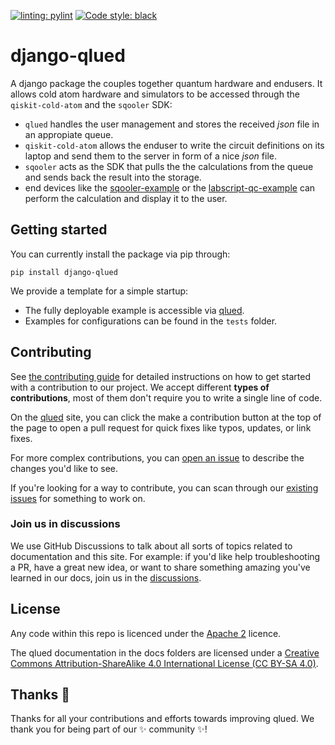 [![linting: pylint](https://img.shields.io/badge/linting-pylint-yellowgreen)](https://github.com/pylint-dev/pylint)
[![Code style: black](https://img.shields.io/badge/code%20style-black-000000.svg)](https://github.com/psf/black)
# django-qlued

A django package the couples together quantum hardware and endusers. It allows cold atom hardware and simulators to be accessed through the `qiskit-cold-atom` and the `sqooler` SDK:

- `qlued` handles the user management and stores the received *json* file in an appropiate queue.
- `qiskit-cold-atom` allows the enduser to write the circuit definitions on its laptop and send them to the server in form of a nice *json* file.
- `sqooler` acts as the SDK that pulls the the calculations from the queue and sends back the result into the storage.
- end devices like the [sqooler-example](https://github.com/Alqor-UG/sqooler-example) or the [labscript-qc-example](https://github.com/Alqor-UG/labscript-qc-example) can perform the calculation and display it to the user.

## Getting started

You can currently install the package via pip through:

```
pip install django-qlued
```

We provide a template for a simple startup:

- The fully deployable example is accessible via [qlued](https://github.com/Alqor-UG/qlued).
- Examples for configurations can be found in the `tests` folder.

## Contributing

See [the contributing guide](docs/contributing.md) for detailed instructions on how to get started with a contribution to our project. We accept different **types of contributions**, most of them don't require you to write a single line of code.

On the [qlued](https://alqor-ug.github.io/django-qlued/) site, you can click the make a contribution button at the top of the page to open a pull request for quick fixes like typos, updates, or link fixes.

For more complex contributions, you can [open an issue](https://github.com/alqor-ug/django-qlued/issues) to describe the changes you'd like to see.

If you're looking for a way to contribute, you can scan through our [existing issues](https://github.com/alqor-ug/django-qlued/issues) for something to work on. 

### Join us in discussions

We use GitHub Discussions to talk about all sorts of topics related to documentation and this site. For example: if you'd like help troubleshooting a PR, have a great new idea, or want to share something amazing you've learned in our docs, join us in the [discussions](https://github.com/alqor-ug/django-qlued/discussions).

## License

Any code within this repo is licenced under the [Apache 2](LICENSE) licence.

The qlued documentation in the docs folders are licensed under a [Creative Commons Attribution-ShareAlike 4.0 International License (CC BY-SA 4.0)](https://creativecommons.org/licenses/by-sa/4.0/).


## Thanks :purple_heart:

Thanks for all your contributions and efforts towards improving qlued. We thank you for being part of our :sparkles: community :sparkles:!
